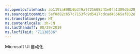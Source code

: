 ```yaml
---
ms.openlocfilehash: ab1195a800b0b3f9a9721668241e0fa1389d5d28
ms.sourcegitcommit: 5ef0d02cb57c7153fd9d5417cdcad45665af832e
ms.translationtype: HT
ms.contentlocale: zh-CN
ms.lasthandoff: 08/29/2019
ms.locfileid: "71138536"
---
```

Microsoft UI 自动化